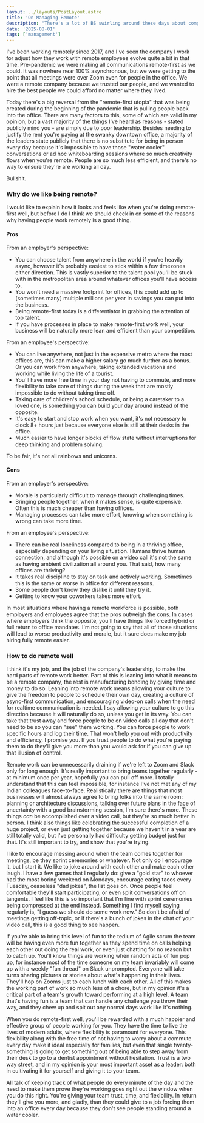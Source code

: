 ```yaml
---
layout: ../layouts/PostLayout.astro
title: 'On Managing Remote'
description: "There's a lot of BS swirling around these days about companies working remotely. It seems like an endless stream of leaders are saying their companies are so much worse having gone remote. I personally think that if your business can go remote, it should. Leaders will have to work harder and be better, and this is the real problem."
date: '2025-08-01'
tags: ['management']
---
```


I've been working remotely since 2017, and I've seen the company I work for adjust how they work with remote employees evolve quite a bit in that time. Pre-pandemic we were making all communications remote-first as we could. It was nowhere near 100% asynchronous, but we were getting to the point that all meetings were over Zoom even for people in the office. We were a remote company because we trusted our people, and we wanted to hire the best people we could afford no matter where they lived.

Today there's a big reversal from the "remote-first utopia" that was being created during the beginning of the pandemic that is pulling people back into the office. There are many factors to this, some of which are valid in my opinion, but a vast majority of the things I've heard as reasons - stated publicly mind you - are simply due to poor leadership. Besides needing to justify the rent you're paying at the swanky downtown office, a majority of the leaders state publicly that there is no substitute for being in person every day because it's impossible to have those "water cooler" conversations or ad hoc whiteboarding sessions where so much creativity flows when you're remote. People are so much less efficient, and there's no way to ensure they're are working all day.

Bullshit.

### Why do we like being remote?

I would like to explain how it looks and feels like when you're doing remote-first well, but before I do I think we should check in on some of the reasons why having people work remotely is a good thing.

#### Pros

From an employer's perspective:

* You can choose talent from anywhere in the world if you're heavily async, however it's probably easiest to stick within a few timezones either direction. This is vastly superior to the talent pool you'll be stuck with in the metropolitan area around whatever offices you'll have access to.
* You won't need a massive footprint for offices, this could add up to (sometimes many) multiple millions per year in savings you can put into the business.
* Being remote-first today is a differentiator in grabbing the attention of top talent.
* If you have processes in place to make remote-first work well, your business will be naturally more lean and efficient than your competition.

From an employee's perspective:

* You can live anywhere, not just in the expensive metro where the most offices are, this can make a higher salary go much further as a bonus. Or you can work from anywhere, taking extended vacations and working while living the life of a tourist.
* You'll have more free time in your day not having to commute, and more flexibility to take care of things during the week that are mostly impossible to do without taking time off.
* Taking care of children's school schedule, or being a caretaker to a loved one, is something you can build your day around instead of the opposite.
* It's easy to start and stop work when you want, it's not necessary to clock 8+ hours just because everyone else is still at their desks in the office.
* Much easier to have longer blocks of flow state without interruptions for deep thinking and problem solving.

To be fair, it's not all rainbows and unicorns.

#### Cons

From an employer's perspective:

* Morale is particularly difficult to manage through challenging times.
* Bringing people together, when it makes sense, is quite expensive. Often this is much cheaper than having offices.
* Managing processes can take more effort, knowing when something is wrong can take more time.

From an employee's perspective:

* There can be real loneliness compared to being in a thriving office, especially depending on your living situation. Humans thrive human connection, and although it's possible on a video call it's not the same as having ambient civilization all around you. That said, how many offices are thriving?
* It takes real discipline to stay on task and actively working. Sometimes this is the same or worse in office for different reasons.
* Some people don't know they dislike it until they try it.
* Getting to know your coworkers takes more effort.

In most situations where having a remote workforce is possible, both employers and employees agree that the pros outweigh the cons. In cases where employers think the opposite, you'll have things like forced hybrid or full return to office mandates. I'm not going to say that all of those situations will lead to worse productivity and morale, but it sure does make my job hiring fully remote easier.

### How to do remote well

I think it's my job, and the job of the company's leadership, to make the hard parts of remote work better. Part of this is leaning into what it means to be a remote company, the rest is manufacturing bonding by giving time and money to do so. Leaning into remote work means allowing your culture to give the freedom to people to schedule their own day, creating a culture of async-first communication, and encouraging video-on calls when the need for realtime communication is needed. I say allowing your culture to go this direction because it will naturally do so, unless you get in its way. You can take that trust away and force people to be on video calls all day that don't need to be so you can "see" them working. You can force people to work specific hours and log their time. That won't help you out with productivity and efficiency, I promise you. If you trust people to do what you're paying them to do they'll give you more than you would ask for if you can give up that illusion of control.

Remote work can be unnecessarily draining if we're left to Zoom and Slack only for long enough. It's really important to bring teams together regularly - at minimum once per year, hopefully you can pull off more. I totally understand that this can feel impossible, for instance I've not met any of my Indian colleagues face-to-face. Realistically there are things that most businesses will almost always agree to bring folks into the same room: planning or architecture discussions, talking over future plans in the face of uncertainty with a good brainstorming session, I'm sure there's more. These things *can* be accomplished over a video call, but they're so much better in person. I think also things like celebrating the successful completion of a huge project, or even just getting together because we haven't in a year are still totally valid, but I've personally had difficulty getting budget just for that. It's still important to try, and show that you're trying.

I like to encourage messing around when the team comes together for meetings, be they sprint ceremonies or whatever. Not only do I encourage it, but I start it. We like to joke around with each other and make each other laugh. I have a few games that I regularly do: give a "gold star" to whoever had the most boring weekend on Mondays, encourage eating tacos every Tuesday, ceaseless "dad jokes", the list goes on. Once people feel comfortable they'll start participating, or even split conversations off on tangents. I feel like this is so important that I'm fine with sprint ceremonies being compressed at the end instead. Something I find myself saying regularly is, "I guess we should do some work now." So don't be afraid of meetings getting off-topic, or if there's a bunch of jokes in the chat of your video call, this is a good thing to see happen.

If you're able to bring this level of fun to the tedium of Agile scrum the team will be having even more fun together as they spend time on calls helping each other out doing the real work, or even just chatting for no reason but to catch up. You'll know things are working when random acts of fun pop up, for instance most of the time someone on my team invariably will come up with a weekly "fun thread" on Slack unprompted. Everyone will take turns sharing pictures or stories about what's happening in their lives. They'll hop on Zooms just to each lunch with each other. All of this makes the working part of work so much less of a chore, but in my opinion it's a critical part of a team's growth toward performing at a high level. A team that's having fun is a team that can handle any challenge you throw their way, and they chew up and spit out any normal days work like it's nothing.

When you do remote-first well, you'll be rewarded with a much happier and effective group of people working for you. They have the time to live the lives of modern adults, where flexibility is paramount for everyone. This flexibility along with the free time of not having to worry about a commute every day make it ideal especially for families, but even that single twenty-something is going to get something out of being able to step away from their desk to go to a dentist appointment without hesitation. Trust is a two way street, and in my opinion is your most important asset as a leader: both in cultivating it for yourself and giving it to your team. 

All talk of keeping track of what people do every minute of the day and the need to make them prove they're working goes right out the window when you do this right. You're giving your team trust, time, and flexibility. In return they'll give you more, and gladly, than they could give to a job forcing them into an office every day because they don't see people standing around a water cooler.
